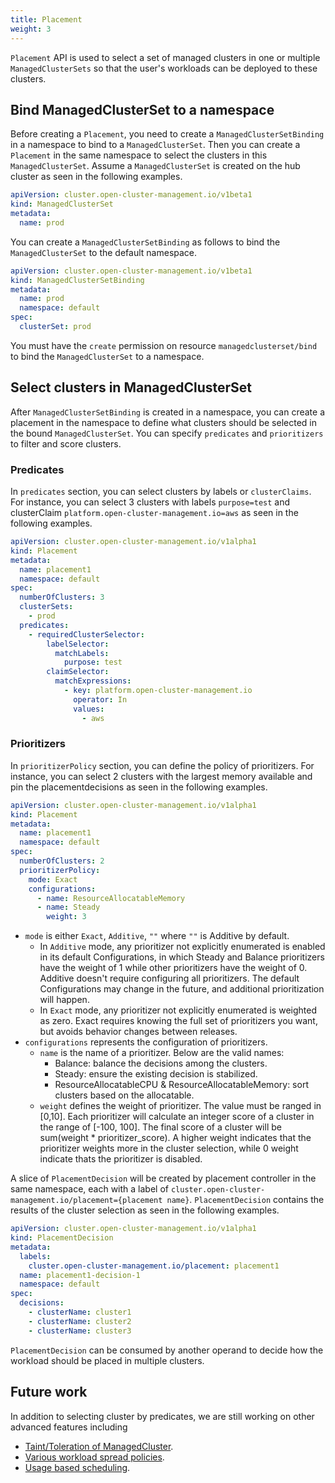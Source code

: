 ```yaml
---
title: Placement
weight: 3
---
```


`Placement` API is used to select a set of managed clusters in one or multiple `ManagedClusterSets` so that the user's workloads can be deployed to these clusters.

## Bind ManagedClusterSet to a namespace

Before creating a `Placement`, you need to create a `ManagedClusterSetBinding` in a namespace to bind to a `ManagedClusterSet`. Then you can create a `Placement` in the same namespace to select the clusters in this `ManagedClusterSet`. Assume a `ManagedClusterSet` is created on the hub cluster as seen in the following examples.

```yaml
apiVersion: cluster.open-cluster-management.io/v1beta1
kind: ManagedClusterSet
metadata:
  name: prod
```

You can create a `ManagedClusterSetBinding` as follows to bind the `ManagedClusterSet` to the default namespace.

```yaml
apiVersion: cluster.open-cluster-management.io/v1beta1
kind: ManagedClusterSetBinding
metadata:
  name: prod
  namespace: default
spec:
  clusterSet: prod
```

You must have the `create` permission on resource `managedclusterset/bind` to bind the `ManagedClusterSet` to a namespace.

## Select clusters in ManagedClusterSet

After `ManagedClusterSetBinding` is created in a namespace, you can create a placement in the namespace to define what clusters should be selected in the bound `ManagedClusterSet`.
You can specify `predicates` and `prioritizers` to filter and score clusters.

### Predicates
In `predicates` section, you can select clusters by labels or `clusterClaims`. For instance, you can select 3 clusters with labels `purpose=test` and clusterClaim `platform.open-cluster-management.io=aws` as seen in the following examples.

```yaml
apiVersion: cluster.open-cluster-management.io/v1alpha1
kind: Placement
metadata:
  name: placement1
  namespace: default
spec:
  numberOfClusters: 3
  clusterSets:
    - prod
  predicates:
    - requiredClusterSelector:
        labelSelector:
          matchLabels:
            purpose: test
        claimSelector:
          matchExpressions:
            - key: platform.open-cluster-management.io
              operator: In
              values:
                - aws
```

### Prioritizers
In `prioritizerPolicy` section, you can define the policy of prioritizers. For instance, you can select 2 clusters with the largest memory available and pin the placementdecisions as seen in the following examples.
```yaml
apiVersion: cluster.open-cluster-management.io/v1alpha1
kind: Placement
metadata:
  name: placement1
  namespace: default
spec:
  numberOfClusters: 2
  prioritizerPolicy:
    mode: Exact
    configurations:
      - name: ResourceAllocatableMemory
      - name: Steady
        weight: 3
```
- `mode` is either `Exact`, `Additive`, `""` where `""` is Additive by default.
  - In `Additive` mode, any prioritizer not explicitly enumerated is enabled in its default Configurations, in which Steady and Balance prioritizers have the weight of 1 while other prioritizers have the weight of 0. Additive doesn't require configuring all prioritizers. The default Configurations may change in the future, and additional prioritization will happen.
  - In `Exact` mode, any prioritizer not explicitly enumerated is weighted as zero. Exact requires knowing the full set of prioritizers you want, but avoids behavior changes between releases.
- `configurations` represents the configuration of prioritizers.
  - `name` is the name of a prioritizer. Below are the valid names:
    - Balance: balance the decisions among the clusters.
    - Steady: ensure the existing decision is stabilized.
    - ResourceAllocatableCPU & ResourceAllocatableMemory: sort clusters based on the allocatable.
  - `weight` defines the weight of prioritizer. The value must be ranged in [0,10].
    Each prioritizer will calculate an integer score of a cluster in the range of [-100, 100]. The final score of a cluster will be sum(weight * prioritizer_score).
    A higher weight indicates that the prioritizer weights more in the cluster selection, while 0 weight indicate thats the prioritizer is disabled.

A slice of `PlacementDecision` will be created by placement controller in the same namespace, each with a label of `cluster.open-cluster-management.io/placement={placement name}`. `PlacementDecision` contains the results of the cluster selection as seen in the following examples.

```yaml
apiVersion: cluster.open-cluster-management.io/v1alpha1
kind: PlacementDecision
metadata:
  labels:
    cluster.open-cluster-management.io/placement: placement1
  name: placement1-decision-1
  namespace: default
spec:
  decisions:
    - clusterName: cluster1
    - clusterName: cluster2
    - clusterName: cluster3
```

`PlacementDecision` can be consumed by another operand to decide how the workload should be placed in multiple clusters.

## Future work

In addition to selecting cluster by predicates, we are still working on other advanced features including

- [Taint/Toleration of ManagedCluster](https://github.com/open-cluster-management-io/community/issues/48).
- [Various workload spread policies](https://github.com/open-cluster-management-io/community/issues/49).
- [Usage based scheduling](https://github.com/open-cluster-management-io/community/issues/52).
